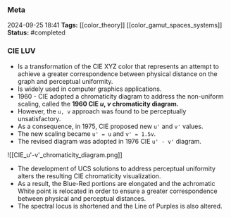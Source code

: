### Meta
2024-09-25 18:41
**Tags:** [[color_theory]] [[color_gamut_spaces_systems]]
**Status:** #completed 

### CIE LUV
- Is a transformation of the CIE XYZ color that represents an attempt to achieve a greater correspondence between physical distance on the graph and perceptual uniformity.
- Is widely used in computer graphics applications.
- 1960 - CIE adopted a chromaticity diagram to address the non-uniform scaling, called the **1960 CIE *u*, *v* chromaticity diagram.**
- However, the `u, v` approach was found to be perceptually unsatisfactory.
- As a consequence, in 1975, CIE proposed new `u'` and `v'` values.
- The new scaling became `u' = u` and `v' = 1.5v`.
- The revised diagram was adopted in 1976 CIE `u' - v'` diagram.

![[CIE_u'-v'_chromaticity_diagram.png]]

- The development of UCS solutions to address perceptual uniformity alters the resulting CIE chromaticity visualization.
- As a result, the Blue-Red portions are elongated and the achromatic White point is relocated in order to ensure a greater correspondence between physical and perceptual distances.
- The spectral locus is shortened and the Line of Purples is also altered.